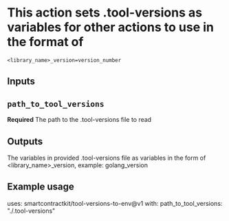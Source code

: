 # This action sets .tool-versions as variables for other actions to use in the format of
    <library_name>_version=version_number

## Inputs

## `path_to_tool_versions`

**Required** The path to the .tool-versions file to read

## Outputs

The variables in provided .tool-versions file as variables in the form of <library_name>_version, example: golang_version

## Example usage

uses: smartcontractkit/tool-versions-to-env@v1
with:
   path_to_tool_versions: "./.tool-versions"

